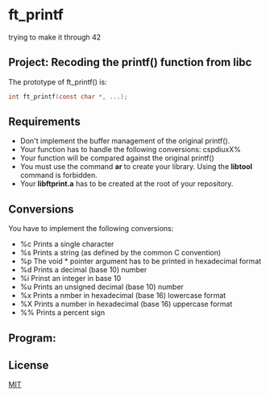 # ft_printf
trying to make it through 42

## Project: Recoding the printf() function from libc

The prototype of ft_printf() is: 
```c
int	ft_printf(const char *, ...);
```

## Requirements

* Don't implement the buffer management of the original printf().
* Your function has to handle the following conversions: cspdiuxX%
* Your function will be compared against the original printf()
* You must use the command **ar** to create your library. Using the **libtool** command is forbidden.
* Your **libftprint.a** has to be created at the root of your repository.

## Conversions
You have to implement the following conversions:
* %c Prints a single character
* %s Prints a string (as defined by the common C convention)
* %p The void * pointer argument has to be printed in hexadecimal format
* %d Prints a decimal (base 10) number
* %i Prinst  an integer in base 10
* %u Prints an unsigned decimal (base 10) number
* %x Prints a nmber in hexadecimal (base 16) lowercase format
* %X Prints a number in hexadecimal (base 16) uppercase format
* %% Prints a percent sign

## Program:


## License

[MIT](https://choosealicense.com/licenses/mit/)